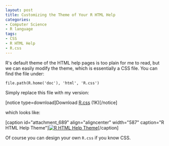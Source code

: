 ```yaml
---
layout: post
title: Customizing the Theme of Your R HTML Help
categories:
- Computer Science
- R language
tags:
- CSS
- R HTML Help
- R.css
---
```


R's default theme of the HTML help pages is too plain for me to read, but we can easily modify the theme, which is essentially a CSS file. You can find the file under:

    
    file.path(R.home('doc'), 'html', 'R.css')
    


Simply replace this file with my version:

[notice type=download]Download [R.css](https://github.com/yihui/configuration/raw/master/R.css) (1K)[/notice]

which looks like:

[caption id="attachment_689" align="aligncenter" width="587" caption="R HTML Help Theme"][![R HTML Help Theme](http://yihui.name/en/wp-content/uploads/2011/01/r-html-help-theme.png)](http://yihui.name/en/wp-content/uploads/2011/01/r-html-help-theme.png)[/caption]

Of course you can design your own `R.css` if you know CSS.
